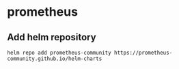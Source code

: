 # prometheus

## Add helm repository

```
helm repo add prometheus-community https://prometheus-community.github.io/helm-charts
```
